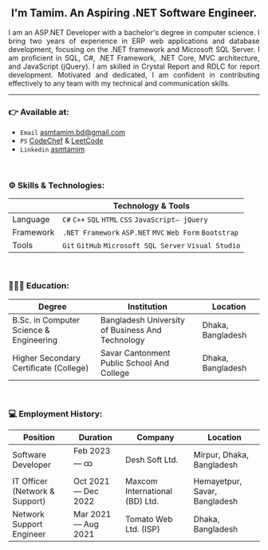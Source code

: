 <h2 align="center">I'm Tamim. An Aspiring .NET Software Engineer. </h2>

<p align="justify">
I am an ASP.NET Developer with a bachelor's degree in computer science. I bring two years of experience in ERP web applications and database development, focusing on the .NET framework and Microsoft SQL Server. I am proficient in SQL, C#, .NET Framework, .NET Core, MVC architecture, and JavaScript (jQuery). I am skilled in Crystal Report and RDLC for report development. Motivated and dedicated, I am confident in contributing effectively to any team with my technical and communication skills.
</p>

<hr>

### 👉 Available at:

- `Email` <a href="mailto:asmtamim.bd@gmail.com">asmtamim.bd@gmail.com</a>
- `PS` <a href="https://www.codechef.com/users/asmtamim" target="_blank">CodeChef</a> & <a href="https://leetcode.com/asmtamim" target="_blank">LeetCode</a>
- `Linkedin` <a href="https://linkedin.com/in/asmtamim">asmtamim</a>

<br>


### ⚙️ Skills & Technologies:

|                 | Technology & Tools                                       |
| --------------- | -------------------------------------------------------- | 
| Language        | `C#` `C++` `SQL` `HTML` `CSS` `JavaScript— jQuery`       | 
| Framework       | `.NET Framework` `ASP.NET` `MVC` `Web Form` `Bootstrap`  | 
| Tools           | `Git` `GitHub` `Microsoft SQL Server` `Visual Studio`    | 

<br>


### 👨🏻‍🎓 Education:

| Degree                                      | Institution                                         | Location             |
| ------------------------------------------- | --------------------------------------------------- | -------------------- |
| B.Sc. in Computer Science & Engineering     | Bangladesh University of Business And Technology    | Dhaka, Bangladesh    |
| Higher Secondary Certificate (College)      | Savar Cantonment Public School And College          | Dhaka, Bangladesh    |

<br>


### 💻 Employment History:

| Position                        | Duration               | Company                          | Location                       |
| ------------------------------- | ---------------------- | -------------------------------- | ------------------------------ |
| Software Developer              | Feb 2023 — ထ          | Desh Soft Ltd.                   | Mirpur, Dhaka, Bangladesh      |
| IT Officer (Network & Support)  | Oct 2021 — Dec 2022    | Maxcom International (BD) Ltd.   | Hemayetpur, Savar, Bangladesh  |
| Network Support Engineer        | Mar 2021 — Aug 2021    | Tomato Web Ltd. (ISP)            | Dhaka, Bangladesh              |

<br>
